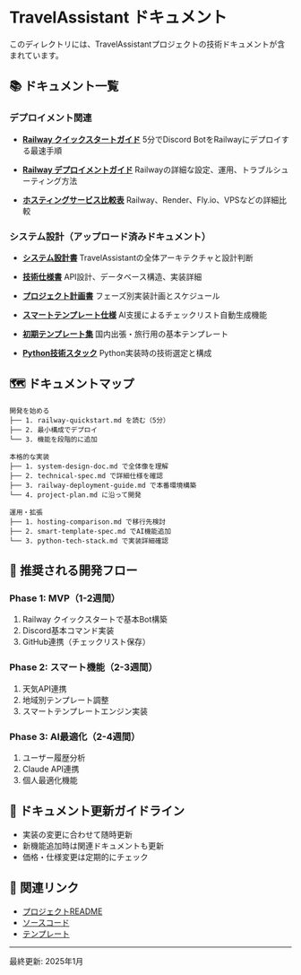 # TravelAssistant ドキュメント

このディレクトリには、TravelAssistantプロジェクトの技術ドキュメントが含まれています。

## 📚 ドキュメント一覧

### デプロイメント関連

- **[Railway クイックスタートガイド](./railway-quickstart.md)**
  5分でDiscord BotをRailwayにデプロイする最速手順

- **[Railway デプロイメントガイド](./railway-deployment-guide.md)**
  Railwayの詳細な設定、運用、トラブルシューティング方法

- **[ホスティングサービス比較表](./hosting-comparison.md)**
  Railway、Render、Fly.io、VPSなどの詳細比較

### システム設計（アップロード済みドキュメント）

- **[システム設計書](./system-design-doc.md)**
  TravelAssistantの全体アーキテクチャと設計判断

- **[技術仕様書](./technical-spec.md)**
  API設計、データベース構造、実装詳細

- **[プロジェクト計画書](./project-plan.md)**
  フェーズ別実装計画とスケジュール

- **[スマートテンプレート仕様](./smart-template-spec.md)**
  AI支援によるチェックリスト自動生成機能

- **[初期テンプレート集](./initial-templates.md)**
  国内出張・旅行用の基本テンプレート

- **[Python技術スタック](./python-tech-stack.md)**
  Python実装時の技術選定と構成

## 🗺️ ドキュメントマップ

```text
開発を始める
├── 1. railway-quickstart.md を読む（5分）
├── 2. 最小構成でデプロイ
└── 3. 機能を段階的に追加

本格的な実装
├── 1. system-design-doc.md で全体像を理解
├── 2. technical-spec.md で詳細仕様を確認
├── 3. railway-deployment-guide.md で本番環境構築
└── 4. project-plan.md に沿って開発

運用・拡張
├── 1. hosting-comparison.md で移行先検討
├── 2. smart-template-spec.md でAI機能追加
└── 3. python-tech-stack.md で実装詳細確認
```

## 🚀 推奨される開発フロー

### Phase 1: MVP（1-2週間）

1. Railway クイックスタートで基本Bot構築
2. Discord基本コマンド実装
3. GitHub連携（チェックリスト保存）

### Phase 2: スマート機能（2-3週間）

1. 天気API連携
2. 地域別テンプレート調整
3. スマートテンプレートエンジン実装

### Phase 3: AI最適化（2-4週間）

1. ユーザー履歴分析
2. Claude API連携
3. 個人最適化機能

## 📝 ドキュメント更新ガイドライン

- 実装の変更に合わせて随時更新
- 新機能追加時は関連ドキュメントも更新
- 価格・仕様変更は定期的にチェック

## 🔗 関連リンク

- [プロジェクトREADME](../README.md)
- [ソースコード](../src/)
- [テンプレート](../templates/)

---

最終更新: 2025年1月
